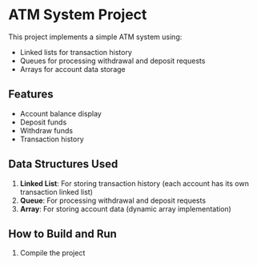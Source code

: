 # ATM System Project

This project implements a simple ATM system using:
- Linked lists for transaction history
- Queues for processing withdrawal and deposit requests
- Arrays for account data storage

## Features
- Account balance display
- Deposit funds
- Withdraw funds
- Transaction history

## Data Structures Used
1. **Linked List**: For storing transaction history (each account has its own transaction linked list)
2. **Queue**: For processing withdrawal and deposit requests
3. **Array**: For storing account data (dynamic array implementation)

## How to Build and Run
1. Compile the project